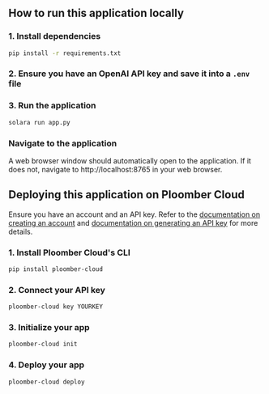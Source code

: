 ## How to run this application locally

### 1. Install dependencies

```bash
pip install -r requirements.txt
```

### 2. Ensure you have an OpenAI API key and save it into a `.env` file


### 3. Run the application

```bash
solara run app.py
```

### Navigate to the application

A web browser window should automatically open to the application. If it does not, navigate to http://localhost:8765 in your web browser.

## Deploying this application on Ploomber Cloud

Ensure you have an account and an API key. Refer to the [documentation on creating an account](https://docs.cloud.ploomber.io/en/latest/quickstart/signup.html) and [documentation on generating an API key](https://docs.cloud.ploomber.io/en/latest/quickstart/apikey.html) for more details.

### 1. Install Ploomber Cloud's CLI

```bash
pip install ploomber-cloud
```

### 2. Connect your API key

```bash
ploomber-cloud key YOURKEY
```

### 3. Initialize your app

```bash
ploomber-cloud init
```

### 4. Deploy your app

```bash
ploomber-cloud deploy
```